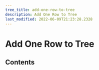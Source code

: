 ```yaml
---
tree_title: add-one-row-to-tree
description: Add One Row to Tree
last_modified: 2022-06-09T21:23:28.2328
---
```


# Add One Row to Tree

## Contents
